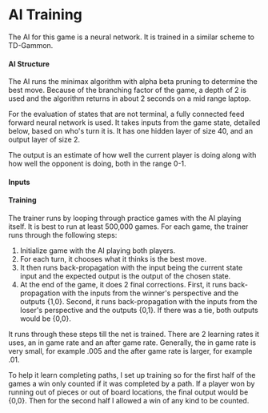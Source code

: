 AI Training
===========

The AI for this game is a neural network.
It is trained in a similar scheme to TD-Gammon.

#### AI Structure

The AI runs the minimax algorithm with alpha beta pruning to determine the best move.
Because of the branching factor of the game, a depth of 2 is used and the algorithm
returns in about 2 seconds on a mid range laptop.

For the evaluation of states that are not terminal, a fully connected
feed forward neural network is used. It takes inputs from the game state,
detailed below, based on who's turn it is. It has one hidden layer of size
40, and an output layer of size 2.

The output is an estimate of how well the current player is doing along with
how well the opponent is doing, both in the range 0-1.

#### Inputs

#### Training

The trainer runs by looping through practice games with the AI playing itself.
It is best to run at least 500,000 games.
For each game, the trainer runs through the following steps:

 1. Initialize game with the AI playing both players.
 2. For each turn, it chooses what it thinks is the best move.
 3. It then runs back-propagation with the input being the current state input
    and the expected output is the output of the chosen state.
 4. At the end of the game, it does 2 final corrections. First, it runs back-propagation
    with the inputs from the winner's perspective and the outputs {1,0}. Second,
    it runs back-propagation with the inputs from the loser's perspective and the
    outputs {0,1}. If there was a tie, both outputs would be {0,0}.

It runs through these steps till the net is trained.
There are 2 learning rates it uses, an in game rate and an after game rate.
Generally, the in game rate is very small, for example .005 and
the after game rate is larger, for example .01.

To help it learn completing paths, I set up training so for the first half of the games
a win only counted if it was completed by a path.
If a player won by running out of pieces or out of board locations,
the final output would be {0,0}.
Then for the second half I allowed a win of any kind to be counted.

